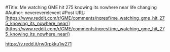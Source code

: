 #Title: Me watching GME hit 275 knowing its nowhere near life changing
#Author: nevereverelevent
#Post URL: [https://www.reddit.com/r/GME/comments/nqresf/me_watching_gme_hit_275_knowing_its_nowhere_near/](https://www.reddit.com/r/GME/comments/nqresf/me_watching_gme_hit_275_knowing_its_nowhere_near/)


https://v.redd.it/rw0rpkku1w271